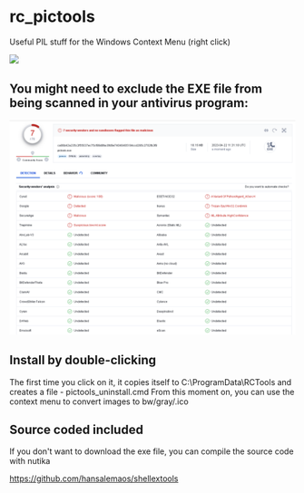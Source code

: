 # rc_pictools
Useful PIL stuff for the Windows Context Menu (right click)

[![](https://i.ytimg.com/vi/EsSrjG5vNpY/oar2.jpg?sqp=-oaymwEaCJUDENAFSFXyq4qpAwwIARUAAIhCcAHAAQY=&rs=AOn4CLDG3OahMcwdMtadJPwRe9lQvviQWA)](https://www.youtube.com/shorts/EsSrjG5vNpY)

## You might need to exclude the EXE file from being scanned in your antivirus program:

![](https://github.com/hansalemaos/rc_pictools/blob/main/asvexception.png?raw=true)

## Install by double-clicking

The first time you click on it, it copies itself to C:\ProgramData\RCTools and creates a file - pictools_uninstall.cmd
From this moment on, you can use the context menu to convert images to bw/gray/.ico

## Source coded included
If you don't want to download the exe file, you can compile the source code with nutika

https://github.com/hansalemaos/shellextools
